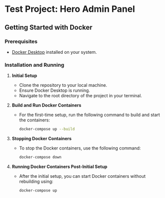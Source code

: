 # Test Project: Hero Admin Panel

## Getting Started with Docker

### Prerequisites

- [Docker Desktop](https://www.docker.com/products/docker-desktop) installed on your system.

### Installation and Running

1. **Initial Setup**
   - Clone the repository to your local machine.
   - Ensure Docker Desktop is running.
   - Navigate to the root directory of the project in your terminal.

2. **Build and Run Docker Containers**
   - For the first-time setup, run the following command to build and start the containers:
     ```sh
     docker-compose up --build
     ```

3. **Stopping Docker Containers**
   - To stop the Docker containers, use the following command:
     ```sh
     docker-compose down
     ```

4. **Running Docker Containers Post-Initial Setup**
   - After the initial setup, you can start Docker containers without rebuilding using:
     ```sh
     docker-compose up
     ```

